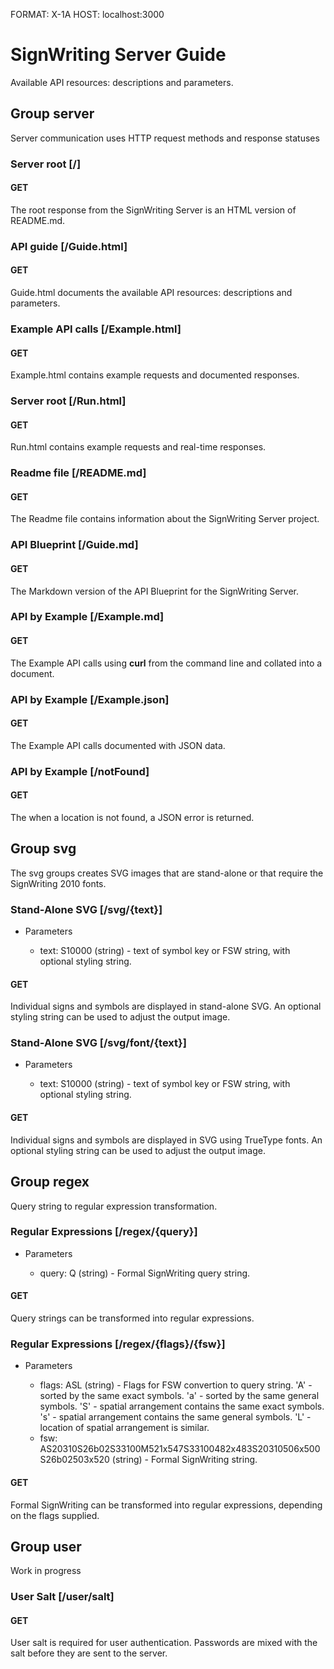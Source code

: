 FORMAT: X-1A
HOST: localhost:3000

# SignWriting Server Guide
Available API resources: descriptions and parameters.


## Group server
Server communication uses HTTP request methods and response statuses

### Server root [/]

#### GET
The root response from the SignWriting Server is an HTML version of README.md.

### API guide [/Guide.html]

#### GET
Guide.html documents the available API resources: descriptions and parameters.

### Example API calls [/Example.html]

#### GET
Example.html contains example requests and documented responses.

### Server root [/Run.html]
#### GET
Run.html contains example requests and real-time responses.

### Readme file [/README.md]

#### GET
The Readme file contains information about the SignWriting Server project.

### API Blueprint [/Guide.md]

#### GET
The Markdown version of the API Blueprint for the SignWriting Server.

### API by Example [/Example.md]

#### GET
The Example API calls using **curl** from the command line and collated into a document.

### API by Example [/Example.json]

#### GET
The Example API calls documented with JSON data.

### API by Example [/notFound]

#### GET
The when a location is not found, a JSON error is returned.

## Group svg
The svg groups creates SVG images that are stand-alone or that require the SignWriting 2010 fonts.

### Stand-Alone SVG [/svg/{text}]

+ Parameters

    + text: S10000 (string) - text of symbol key or FSW string, with optional styling string.

#### GET
Individual signs and symbols are displayed in stand-alone SVG.
An optional styling string can be used to adjust the output image.

### Stand-Alone SVG [/svg/font/{text}]

+ Parameters

    + text: S10000 (string) - text of symbol key or FSW string, with optional styling string.

#### GET
Individual signs and symbols are displayed in SVG using TrueType fonts.
An optional styling string can be used to adjust the output image.

## Group regex
Query string to regular expression transformation.

### Regular Expressions [/regex/{query}]

+ Parameters

    + query: Q (string) - Formal SignWriting query string.

#### GET
Query strings can be transformed into regular expressions.

### Regular Expressions [/regex/{flags}/{fsw}]

+ Parameters

    + flags: ASL (string) - Flags for FSW convertion to query string.
        'A' - sorted by the same exact symbols.
        'a' - sorted by the same general symbols.
        'S' - spatial arrangement contains the same exact symbols.
        's' - spatial arrangement contains the same general symbols.
        'L' - location of spatial arrangement is similar.
    + fsw: AS20310S26b02S33100M521x547S33100482x483S20310506x500S26b02503x520 (string) - Formal SignWriting string.

#### GET
Formal SignWriting can be transformed into regular expressions,
depending on the flags supplied.

## Group user
Work in progress

### User Salt [/user/salt]

#### GET
User salt is required for user authentication.
Passwords are mixed with the salt before they are sent to the server.

